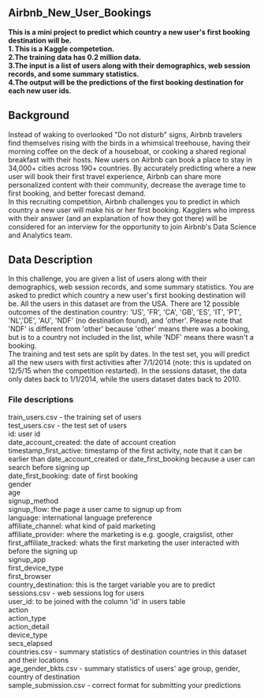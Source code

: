 ## Airbnb_New_User_Bookings
**This is a mini project to predict which country a new user's first booking destination will be.**  
**1. This is a Kaggle competetion.  
2.The training data has 0.2 million data.  
3.The input is a list of users along with their demographics, web session records, and some summary statistics.  
4.The output will be the predictions of the first booking destination for each new user ids.**  

## Background  
Instead of waking to overlooked "Do not disturb" signs, Airbnb travelers find themselves rising with the birds in a whimsical treehouse, having their morning coffee on the deck of a houseboat, or cooking a shared regional breakfast with their hosts.
New users on Airbnb can book a place to stay in 34,000+ cities across 190+ countries. By accurately predicting where a new user will book their first travel experience, Airbnb can share more personalized content with their community, decrease the average time to first booking, and better forecast demand.  
In this recruiting competition, Airbnb challenges you to predict in which country a new user will make his or her first booking. Kagglers who impress with their answer (and an explanation of how they got there) will be considered for an interview for the opportunity to join Airbnb's Data Science and Analytics team.  

## Data Description  
In this challenge, you are given a list of users along with their demographics, web session records, and some summary statistics. You are asked to predict which country a new user's first booking destination will be. All the users in this dataset are from the USA.
There are 12 possible outcomes of the destination country: 'US', 'FR', 'CA', 'GB', 'ES', 'IT', 'PT', 'NL','DE', 'AU', 'NDF' (no destination found), and 'other'. Please note that 'NDF' is different from 'other' because 'other' means there was a booking, but is to a country not included in the list, while 'NDF' means there wasn't a booking.  
The training and test sets are split by dates. In the test set, you will predict all the new users with first activities after 7/1/2014 (note: this is updated on 12/5/15 when the competition restarted). In the sessions dataset, the data only dates back to 1/1/2014, while the users dataset dates back to 2010.   

### File descriptions  
train_users.csv - the training set of users  
test_users.csv - the test set of users  
id: user id  
date_account_created: the date of account creation  
timestamp_first_active: timestamp of the first activity, note that it can be earlier than date_account_created or date_first_booking because a user can search before signing up  
date_first_booking: date of first booking  
gender  
age  
signup_method  
signup_flow: the page a user came to signup up from  
language: international language preference  
affiliate_channel: what kind of paid marketing  
affiliate_provider: where the marketing is e.g. google, craigslist, other  
first_affiliate_tracked: whats the first marketing the user interacted with before the signing up  
signup_app  
first_device_type  
first_browser  
country_destination: this is the target variable you are to predict  
sessions.csv - web sessions log for users  
user_id: to be joined with the column 'id' in users table  
action  
action_type  
action_detail  
device_type  
secs_elapsed  
countries.csv - summary statistics of destination countries in this dataset and their locations  
age_gender_bkts.csv - summary statistics of users' age group, gender, country of destination  
sample_submission.csv - correct format for submitting your predictions  
